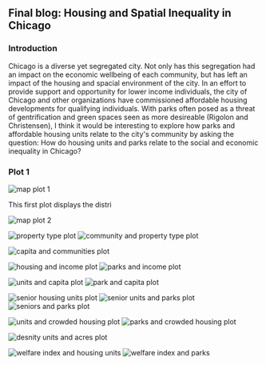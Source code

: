 ## Final blog: Housing and Spatial Inequality in Chicago

### Introduction
Chicago is a diverse yet segregated city. Not only has this segregation had an impact on the economic wellbeing of each community, but has left an impact of the housing and spacial environment of the city. In an effort to provide support and opportunity for lower income individuals, the city of Chicago and other organizations have commissioned affordable housing developments for qualifying individuals. With parks often posed as a threat of gentrification and green spaces seen as more desireable (Rigolon and Christensen), I think it would be interesting to explore how parks and affordable housing units relate to the city's community by asking the question: How do housing units and parks relate to the social and economic inequality in Chicago?

### Plot 1
![map plot 1](images/map1_final.png)

This first plot displays the distri 

![map plot 2](images/map2_final.png)

![property type plot](images/property_type_plot.png)
![community and property type plot](images/community_type_plot.png)

![capita and communities plot](images/econ_com_plot.png)

![housing and income plot](images/housing_income_plot.png)
![parks and income plot](images/parks_income_plot.png)

![units and capita plot](images/capita_units.png)
![park and capita plot](images/capita_parks.png)

![senior housing units plot](images/senior_units.png)
![senior units and parks plot](images/senior_units_acres.png)
![seniors and parks plot](images/acres_senior.png)

![units and crowded housing plot](images/crowd_units.png)
![parks and crowded housing plot](images/crowd_parks.png)

![desnity units and acres plot](images/unit_acres.png)

![welfare index and housing units](images/index_housing.png)
![welfare index and parks](images/index_acreage.png) 
